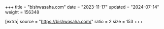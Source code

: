 +++
title = "bishwasaha.com"
date = "2023-11-17"
updated = "2024-07-14"
weight = 156348

[extra]
source = "https://bishwasaha.com/"
ratio = 2
size = 153
+++
